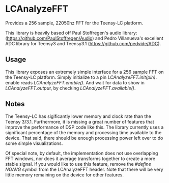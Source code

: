 # LCAnalyzeFFT
Provides a 256 sample, 22050hz FFT for the Teensy-LC platform.

This library is heavily based off Paul Stoffregen's audio 
library: (https://github.com/PaulStoffregen/Audio) and Pedro 
Villanueva's excellent ADC library for Teensy3 and Teensy3.1 
(https://github.com/pedvide/ADC).

## Usage
This library exposes an extremely simple interface for a 256
sample FFT on the Teensy-LC platform. Simply initialize to
a pin _LCAnalyzeFFT.init(pin)_. enable reads 
_LCAnalyzeFFT.enable()_. And wait for data to show in 
_LCAnalyzeFFT.output_, by checking 
_LCAnalyzeFFT.available()_.

## Notes
The Teensy-LC has sigificantly lower memory and 
clock rate than the Teensy 3/3.1. Furthermore, it is missing
a great number of features that improve the performance of
DSP code like this. The library currently uses a significant
percentage of the memory and processing time available to 
the device. That said, there should be enough processing 
power left over to do some simple visualizations.

Of special note, by default, the implementation does not
use overlapping FFT windows, nor does it average transforms
together to create a more stable signal. If you would like to
use this feature, remove the _#define NOAVG_ symbol from
the LCAnalyzeFFT header. Note that there will be very little
memory remaining on the device for other features. 
